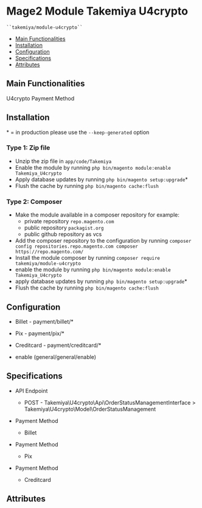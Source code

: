 # Mage2 Module Takemiya U4crypto

    ``takemiya/module-u4crypto``

 - [Main Functionalities](#markdown-header-main-functionalities)
 - [Installation](#markdown-header-installation)
 - [Configuration](#markdown-header-configuration)
 - [Specifications](#markdown-header-specifications)
 - [Attributes](#markdown-header-attributes)


## Main Functionalities
U4crypto Payment Method

## Installation
\* = in production please use the `--keep-generated` option

### Type 1: Zip file

 - Unzip the zip file in `app/code/Takemiya`
 - Enable the module by running `php bin/magento module:enable Takemiya_U4crypto`
 - Apply database updates by running `php bin/magento setup:upgrade`\*
 - Flush the cache by running `php bin/magento cache:flush`

### Type 2: Composer

 - Make the module available in a composer repository for example:
    - private repository `repo.magento.com`
    - public repository `packagist.org`
    - public github repository as vcs
 - Add the composer repository to the configuration by running `composer config repositories.repo.magento.com composer https://repo.magento.com/`
 - Install the module composer by running `composer require takemiya/module-u4crypto`
 - enable the module by running `php bin/magento module:enable Takemiya_U4crypto`
 - apply database updates by running `php bin/magento setup:upgrade`\*
 - Flush the cache by running `php bin/magento cache:flush`


## Configuration

 - Billet - payment/billet/*

 - Pix - payment/pix/*

 - Creditcard - payment/creditcard/*

 - enable (general/general/enable)


## Specifications

 - API Endpoint
	- POST - Takemiya\U4crypto\Api\OrderStatusManagementInterface > Takemiya\U4crypto\Model\OrderStatusManagement

 - Payment Method
	- Billet

 - Payment Method
	- Pix

 - Payment Method
	- Creditcard


## Attributes



